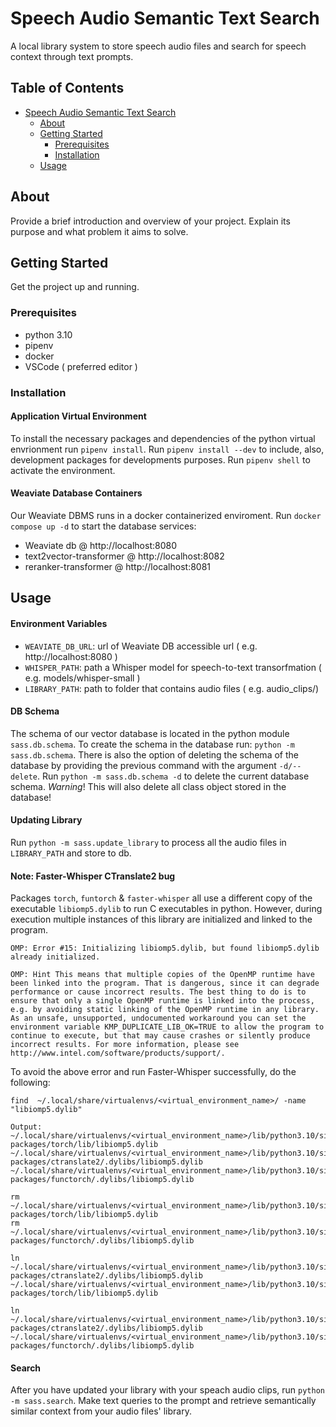 # Speech Audio Semantic Text Search

A local library system to store speech audio files and search for speech context through text prompts.

## Table of Contents

- [Speech Audio Semantic Text Search](#project-name)
  - [About](#about)
  - [Getting Started](#getting-started)
    - [Prerequisites](#prerequisites)
    - [Installation](#installation)
  - [Usage](#usage)

## About

Provide a brief introduction and overview of your project. Explain its purpose and what problem it aims to solve.

## Getting Started

Get the project up and running.

### Prerequisites

* python 3.10
* pipenv
* docker
* VSCode ( preferred editor )

### Installation

#### Application Virtual Environment
To install the necessary packages and dependencies of the python virtual envrionment run `pipenv install`. Run `pipenv install --dev` to include, also, development packages for developments purposes. Run `pipenv shell` to activate the environment.

#### Weaviate Database Containers
Our Weaviate DBMS runs in a docker containerized enviroment. Run `docker compose up -d` to start the database services:
* Weaviate db @ http://localhost:8080
* text2vector-transformer @ http://localhost:8082
* reranker-transformer @ http://localhost:8081

## Usage

#### Environment Variables
* `WEAVIATE_DB_URL`: url of Weaviate DB accessible url ( e.g. http://localhost:8080 )
* `WHISPER_PATH`: path a Whisper model for speech-to-text transorfmation ( e.g. models/whisper-small ) 
* `LIBRARY_PATH`: path to folder that contains audio files ( e.g. audio_clips/)

#### DB Schema
The schema of our vector database is located in the python module `sass.db.schema`. To create the schema in the database run: `python -m sass.db.schema`. There is also the option of deleting the schema of the database by providing the previous command with the argument `-d/--delete`. Run `python -m sass.db.schema -d` to delete the current database schema. _Warning_! This will also delete all class object stored in the database!


#### Updating Library
Run `python -m sass.update_library` to process all the audio files in `LIBRARY_PATH` and store to db.

#### Note: Faster-Whisper CTranslate2 bug
Packages `torch`, `funtorch` & `faster-whisper` all use a different copy of the executable `libiomp5.dylib` to run C executables in python. However, during execution multiple instances of this library are initialized and linked to the program.

```
OMP: Error #15: Initializing libiomp5.dylib, but found libiomp5.dylib already initialized.

OMP: Hint This means that multiple copies of the OpenMP runtime have been linked into the program. That is dangerous, since it can degrade performance or cause incorrect results. The best thing to do is to ensure that only a single OpenMP runtime is linked into the process, e.g. by avoiding static linking of the OpenMP runtime in any library. As an unsafe, unsupported, undocumented workaround you can set the environment variable KMP_DUPLICATE_LIB_OK=TRUE to allow the program to continue to execute, but that may cause crashes or silently produce incorrect results. For more information, please see http://www.intel.com/software/products/support/.
```

To avoid the above error and run Faster-Whisper successfully, do the following:
```
find  ~/.local/share/virtualenvs/<virtual_environment_name>/ -name "libiomp5.dylib"

Output:
~/.local/share/virtualenvs/<virtual_environment_name>/lib/python3.10/site-packages/torch/lib/libiomp5.dylib
~/.local/share/virtualenvs/<virtual_environment_name>/lib/python3.10/site-packages/ctranslate2/.dylibs/libiomp5.dylib
~/.local/share/virtualenvs/<virtual_environment_name>/lib/python3.10/site-packages/functorch/.dylibs/libiomp5.dylib
```
```
rm ~/.local/share/virtualenvs/<virtual_environment_name>/lib/python3.10/site-packages/torch/lib/libiomp5.dylib
rm ~/.local/share/virtualenvs/<virtual_environment_name>/lib/python3.10/site-packages/functorch/.dylibs/libiomp5.dylib
```
```
ln ~/.local/share/virtualenvs/<virtual_environment_name>/lib/python3.10/site-packages/ctranslate2/.dylibs/libiomp5.dylib ~/.local/share/virtualenvs/<virtual_environment_name>/lib/python3.10/site-packages/torch/lib/libiomp5.dylib

ln ~/.local/share/virtualenvs/<virtual_environment_name>/lib/python3.10/site-packages/ctranslate2/.dylibs/libiomp5.dylib ~/.local/share/virtualenvs/<virtual_environment_name>/lib/python3.10/site-packages/functorch/.dylibs/libiomp5.dylib
```

#### Search
After you have updated your library with your speach audio clips, run `python -m sass.search`. Make text queries to the prompt and retrieve semantically similar context from your audio files' library.